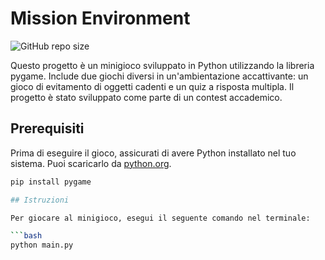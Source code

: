 # Mission Environment

![GitHub repo size](https://img.shields.io/github/repo-size/T-vaccari/MissioneEnvironment) 

Questo progetto è un minigioco sviluppato in Python utilizzando la libreria pygame. Include due giochi diversi in un'ambientazione accattivante: un gioco di evitamento di oggetti cadenti e un quiz a risposta multipla. Il progetto è stato sviluppato come parte di un contest accademico.

## Prerequisiti

Prima di eseguire il gioco, assicurati di avere Python installato nel tuo sistema. Puoi scaricarlo da [python.org](https://www.python.org/).

```bash
pip install pygame

## Istruzioni

Per giocare al minigioco, esegui il seguente comando nel terminale:

```bash
python main.py

